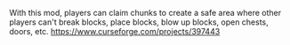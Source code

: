 With this mod, players can claim chunks to create a safe area where other players can't break blocks, place blocks, blow up blocks, open chests, doors, etc.
https://www.curseforge.com/projects/397443